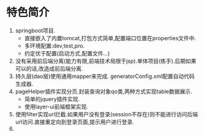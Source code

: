 # 特色简介

1. springboot项目.
    - 直接嵌入了内置tomcat,打包方式简单,配置端口位置在properties文件中.
    - 多环境配置:dev,test,pro.
    - 约定优于配置(启动方式,配置文件...)
2. 没有采用前后端分离(能力有限,前端技术局限于jsp).单体项目(练手).后期如果可以的话,改造成前后端分离.
3. 持久层(dao层)使用通用mapper来完成. generatorConfig.xml配置自动代码生成器.
4. pageHelper插件实现分页.封装查询对象qo类,两种方式实现table数据展示.
    - 简单的jquery插件实现.
    - 使用layer-ui前端框架实现.
5. 使用filter实现url拦截.如果用户没有登录(session不存在)则不能进行访问后端url访问.直接重定向到登录页面,提示用户进行登录.
6. 